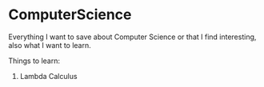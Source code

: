 # ComputerScience
Everything I want to save about Computer Science or that I find interesting, also what I want to learn.

Things to learn:
  1. Lambda Calculus
